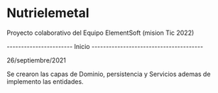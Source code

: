 # Nutrielemetal
Proyecto colaborativo del Equipo ElementSoft (mision Tic 2022)

----------------------- Inicio ---------------------------------------

26/septiembre/2021

Se crearon las capas de Dominio, persistencia y Servicios ademas de implemento las entidades.
